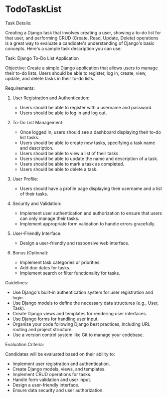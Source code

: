 # TodoTaskList

Task Details: 

Creating a Django task that involves creating a user, showing a to-do list for that user, and performing CRUD (Create, Read, Update, Delete) operations is a great way to evaluate a candidate's understanding of Django's basic concepts. Here's a sample task description you can use:

Task: Django To-Do List Application

Objective:
Create a simple Django application that allows users to manage their to-do lists. Users should be able to register, log in, create, view, update, and delete tasks in their to-do lists.

Requirements:

1. User Registration and Authentication:
   - Users should be able to register with a username and password.
   - Users should be able to log in and log out.

2. To-Do List Management:
   - Once logged in, users should see a dashboard displaying their to-do list tasks.
   - Users should be able to create new tasks, specifying a task name and description.
   - Users should be able to view a list of their tasks.
   - Users should be able to update the name and description of a task.
   - Users should be able to mark a task as completed.
   - Users should be able to delete a task.

3. User Profile:
   - Users should have a profile page displaying their username and a list of their tasks.

4. Security and Validation:
   - Implement user authentication and authorization to ensure that users can only manage their tasks.
   - Implement appropriate form validation to handle errors gracefully.

5. User-Friendly Interface:
   - Design a user-friendly and responsive web interface.

6. Bonus (Optional):
   - Implement task categories or priorities.
   - Add due dates for tasks.
   - Implement search or filter functionality for tasks.

Guidelines:

- Use Django's built-in authentication system for user registration and login.
- Use Django models to define the necessary data structures (e.g., User, Task).
- Create Django views and templates for rendering user interfaces.
- Use Django forms for handling user input.
- Organize your code following Django best practices, including URL routing and project   structure.
- Use a version control system like Git to manage your codebase.

Evaluation Criteria:

Candidates will be evaluated based on their ability to:
- Implement user registration and authentication.
- Create Django models, views, and templates.
- Implement CRUD operations for tasks.
- Handle form validation and user input.
- Design a user-friendly interface.
- Ensure data security and user authorization.

